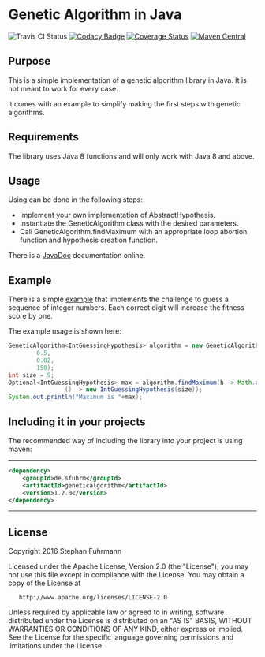 Genetic Algorithm in Java
===================
![Travis CI Status](https://travis-ci.org/sfuhrm/geneticalgorithm.svg?branch=master)
[![Codacy Badge](https://api.codacy.com/project/badge/Grade/218f01a59758476fab45aa373c3e0ec9)](https://www.codacy.com/app/sfuhrm/geneticalgorithm?utm_source=github.com&amp;utm_medium=referral&amp;utm_content=sfuhrm/geneticalgorithm&amp;utm_campaign=Badge_Grade)
[![Coverage Status](https://coveralls.io/repos/github/sfuhrm/geneticalgorithm/badge.svg)](https://coveralls.io/github/sfuhrm/geneticalgorithm) 
[![Maven Central](https://maven-badges.herokuapp.com/maven-central/de.sfuhrm/geneticalgorithm/badge.svg)](https://maven-badges.herokuapp.com/maven-central/de.sfuhrm/geneticalgorithm)

## Purpose

This is a simple implementation of a genetic algorithm library in Java.
It is not meant to work for every case.

it comes with an example to simplify making the first steps with
genetic algorithms.

## Requirements

The library uses Java 8 functions and will only work with Java 8 and above.

## Usage

Using can be done in the following steps:
* Implement your own implementation of AbstractHypothesis.
* Instantiate the GeneticAlgorithm class with the desired parameters.
* Call GeneticAlgorithm.findMaximum with an appropriate loop abortion function
and hypothesis creation function.

There is a [JavaDoc](http://api.sfuhrm.de/geneticalgorithm/) documentation online.

## Example

There is a simple [example](https://github.com/sfuhrm/geneticalgorithm/blob/master/src/test/java/de/sfuhrm/genetic/example/intguessing/GuessingExample.java) that implements the challenge to guess
a sequence of integer numbers. Each correct digit will increase
the fitness score by one.

The example usage is shown here:

```java
GeneticAlgorithm<IntGuessingHypothesis> algorithm = new GeneticAlgorithm<>(
        0.5,
        0.02,
        150);
int size = 9;
Optional<IntGuessingHypothesis> max = algorithm.findMaximum(h -> Math.abs(h.calculateFitness()) < size, 
                () -> new IntGuessingHypothesis(size));
System.out.println("Maximum is "+max);
```

## Including it in your projects

The recommended way of including the library into your project is using maven:

---------------------------------------

```xml
<dependency>
    <groupId>de.sfuhrm</groupId>
    <artifactId>geneticalgorithm</artifactId>
    <version>1.2.0</version>
</dependency>
```

---------------------------------------

## License

  Copyright 2016 Stephan Fuhrmann

   Licensed under the Apache License, Version 2.0 (the "License");
   you may not use this file except in compliance with the License.
   You may obtain a copy of the License at

       http://www.apache.org/licenses/LICENSE-2.0

   Unless required by applicable law or agreed to in writing, software
   distributed under the License is distributed on an "AS IS" BASIS,
   WITHOUT WARRANTIES OR CONDITIONS OF ANY KIND, either express or implied.
   See the License for the specific language governing permissions and
   limitations under the License.

